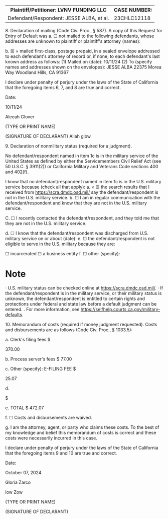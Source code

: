 <!-- PageHeader="CIV-105" -->


<table>
<tr>
<th>Plaintiff/Petitioner: LVNV FUNDING LLC</th>
<th>CASE NUMBER:</th>
</tr>
<tr>
<td>Defendant/Respondent: JESSE ALBA, et al.</td>
<td>23CHLC12118</td>
</tr>
</table>


8\. Declaration of mailing (Code Civ. Proc., § 587). A copy of this Request for Entry of Default was
a.
☐
not mailed to the following defendants, whose addresses are unknown to plaintiff or plaintiff's attorney (names):

b.
☒
×
mailed first-class, postage prepaid, in a sealed envelope addressed to each defendant's attorney of record or, if none,
to each defendant's last known address as follows:
(1) Mailed on (date):
10/11/24
(2) To (specify names and addresses shown on the envelopes):
JESSE ALBA
22375 Morea Way
Woodland Hills, CA
91367

I declare under penalty of perjury under the laws of the State of California that the foregoing items 6, 7, and 8 are true and correct.

Date:

10/11/24

Aleeah Glover

(TYPE OR PRINT NAME)

(SIGNATURE OF DECLARANT)
Allah glow

9\. Declaration of nonmilitary status (required for a judgment).

No defendant/respondent named in item 1c is in the military service of the United States as defined by either the Servicemembers
Civil Relief Act (see 50 U.S.C. § 3911(2)) or California Military and Veterans Code sections 400 and 402(f).

I know that no defendant/respondent named in item 1c is in the U.S. military service because (check all that apply):
a.
×
☒
the search results that I received from https://scra.dmdc.osd.mil/ say the defendant/respondent is not in the U.S. military
service.
b.
☐
I am in regular communication with the defendant/respondent and know that they are not in the U.S. military service.

C.
☐
I recently contacted the defendant/respondent, and they told me that they are not in the U.S. military service.

d.
☐
I know that the defendant/respondent was discharged from U.S. military service on or about (date):
e.
☐
the defendant/respondent is not eligible to serve in the U.S. military because they are:

☐
incarcerated
☐
a business entity
f.
☐
other (specify):


# Note

· U.S. military status can be checked online at https://scra.dmdc.osd.mil/.
· If the defendant/respondent is in the military service, or their military status is unknown, the defendant/respondent
is entitled to certain rights and protections under federal and state law before a default judgment can be entered.
. For more information, see https://selfhelp.courts.ca.gov/military-defaults.

10\. Memorandum of costs (required if money judgment requested). Costs and disbursements are as follows (Code Civ. Proc.,
§ 1033.5):

a. Clerk's filing fees
$

370.00

b.
Process server's fees
$
77.00

c. Other (specify): E-FILING FEE
$

25.07

d.

$

e. TOTAL
$
472.07

f.
☐
Costs and disbursements are waived.

g. I am the attorney, agent, or party who claims these costs. To the best of my knowledge and belief this memorandum of costs
is correct and these costs were necessarily incurred in this case.

I declare under penalty of perjury under the laws of the State of California that the foregoing items 9 and 10 are true and correct.

Date:

October 07, 2024

Gloria Zarco

low Zow

(TYPE OR PRINT NAME)

(SIGNATURE OF DECLARANT)

<!-- PageFooter="CIV-105 [Rev. January 1, 2023]" -->
<!-- PageFooter="REQUEST FOR ENTRY OF DEFAULT (Fair Debt Buying Practices Act)" -->
<!-- PageNumber="Page 3 of 3" -->
